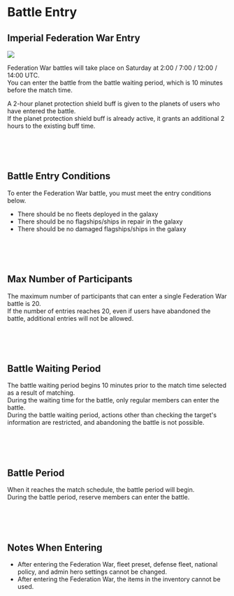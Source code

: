 # Battle Entry

## Imperial Federation War Entry

![](http://d3bbxo4nelobc3.cloudfront.net/html/img/help/1803_01.jpg)

Federation War battles will take place on Saturday at 2:00 / 7:00 / 12:00 / 14:00 UTC.<br>
You can enter the battle from the battle waiting period, which is 10 minutes before the match time.

A 2-hour planet protection shield buff is given to the planets of users who have entered the battle.<br>
If the planet protection shield buff is already active, it grants an additional 2 hours to the existing buff time.

<br>
<br>
<br>


## Battle Entry Conditions
 
To enter the Federation War battle, you must meet the entry conditions below.

- There should be no fleets deployed in the galaxy<br>
- There should be no flagships/ships in repair in the galaxy<br>
- There should be no damaged flagships/ships in the galaxy

<br>
<br>
<br>


## Max Number of Participants
 
The maximum number of participants that can enter a single Federation War battle is 20.<br>
If the number of entries reaches 20, even if users  have abandoned the battle, additional entries will not be allowed.

<br>
<br>
<br>


## Battle Waiting Period
 
The battle waiting period begins 10 minutes prior to the match time selected as a result of matching.<br>
During the waiting time for the battle, only regular members can enter the battle.<br>
During the battle waiting period, actions other than checking the target's information are restricted, and abandoning the battle is not possible.

<br>
<br>
<br>
 

## Battle Period
 
When it reaches the match schedule, the battle period will begin.<br>
During the battle period, reserve members can enter the battle.

<br>
<br>
<br>

## Notes When Entering
- After entering the Federation War, fleet preset, defense fleet, national policy, and admin hero settings cannot be changed.
- After entering the Federation War, the items in the inventory cannot be used.

<br>
<br>
<br>